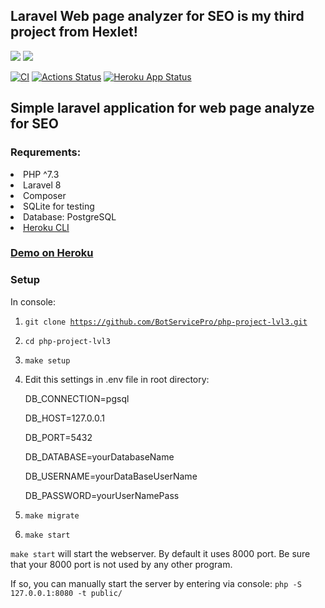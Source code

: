 ## Laravel Web page analyzer for SEO is my third project from Hexlet!

<a href="https://codeclimate.com/github/BotServicePro/php-project-lvl3/maintainability"><img src="https://api.codeclimate.com/v1/badges/ec327a73209051c40214/maintainability"/></a>
<a href="https://codeclimate.com/github/BotServicePro/php-project-lvl3/test_coverage"><img src="https://api.codeclimate.com/v1/badges/ec327a73209051c40214/test_coverage"/></a>

[![CI](https://github.com/BotServicePro/php-project-lvl3/actions/workflows/main.yml/badge.svg?branch=main)](https://github.com/BotServicePro/php-project-lvl3/actions/workflows/main.yml)
[![Actions Status](https://github.com/BotServicePro/php-project-lvl3/workflows/hexlet-check/badge.svg)](https://github.com/BotServicePro/php-project-lvl3/actions)
[![Heroku App Status](http://heroku-shields.herokuapp.com/karakin-php-project-lvl3)](https://karakin-php-project-lvl3.herokuapp.com)

## Simple laravel application for web page analyze for SEO

### Requrements:
<li> PHP ^7.3
<li> Laravel 8
<li> Composer
<li> SQLite for testing
<li> Database: PostgreSQL
<li> <a href="https://devcenter.heroku.com/articles/heroku-cli#download-and-install">Heroku CLI</a>

### <a href="http://karakin-php-project-lvl3.herokuapp.com/">Demo on Heroku</a>

### Setup

In console:

1) <code>git clone https://github.com/BotServicePro/php-project-lvl3.git </code>
2) <code>cd php-project-lvl3</code>
3) <code>make setup</code>
4) Edit this settings in .env file in root directory:
   
   DB_CONNECTION=pgsql
   
   DB_HOST=127.0.0.1
   
   DB_PORT=5432
   
   DB_DATABASE=yourDatabaseName
   
   DB_USERNAME=yourDataBaseUserName
   
   DB_PASSWORD=yourUserNamePass
5) <code>make migrate</code>
6) <code>make start</code>
   
<code>make start</code> will start the webserver. By default it uses 8000 port. Be sure that your 8000 port is not used by any other program.

If so, you can manually start the server by entering via console:
<code>php -S 127.0.0.1:8080 -t public/</code>
